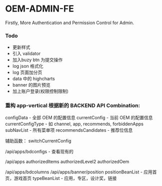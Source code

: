 OEM-ADMIN-FE
======

Firstly, More Authentication and Permission Control for Admin.

### Todo

- 更新样式
- 引入 validator
- 加入buzy btn 为提交操作
- log json 格式化
- log 页面加分页
- data 中的 highcharts
- banner 的图片预览
- 加上账户登录(权限控制限制)

### 重构 app-vertical 根据新的 BACKEND API Combination:

configData - 全部 OEM 的配置信息
currentConfig - 当前 OEM 的配置信息
currentConfigType - 如 channel, app, recommends, forbiddenApps
subNavList - 所有菜单项
recommendsCandidates - 推荐位信息

辅助函数： switchCurrentConfig

/api/apps/bdconfigs - 查看现有的

/api/apps
    authorizedItems
    authorizedLevel2
    authorizedOem



/api/apps/bdcolumns
/api/apps/banner/position
    positionBeanList - 应用首页，游戏首页
    typeBeanList - 应用，专区，设计奖，链接

